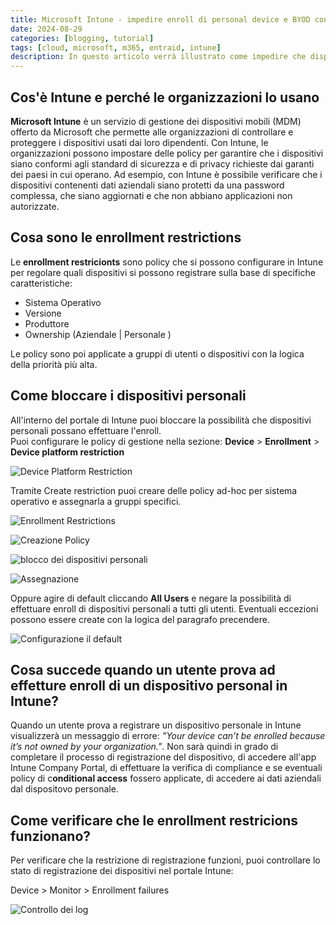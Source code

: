 ```yaml
---
title: Microsoft Intune - impedire enroll di personal device e BYOD con le enrollment restrictions
date: 2024-08-29
categories: [blogging, tutorial]
tags: [cloud, microsoft, m365, entraid, intune]
description: In questo articolo verrà illustrato come impedire che dispositivi personali e BYOD possano effettuare l'enroll in Microsoft Intune configurando correttamente le policy di enrollment restrictions. 
---
```


## Cos'è Intune e perché le organizzazioni lo usano

**Microsoft Intune** è un servizio di gestione dei dispositivi mobili (MDM) offerto da Microsoft che permette alle organizzazioni di controllare e proteggere i dispositivi usati dai loro dipendenti. Con Intune, le organizzazioni possono impostare delle policy per garantire che i dispositivi siano conformi agli standard di sicurezza e di privacy richieste dai garanti dei paesi in cui operano. Ad esempio, con Intune è possibile verificare che i dispositivi contenenti dati aziendali siano protetti da una password complessa, che siano aggiornati e che non abbiano applicazioni non autorizzate.

## Cosa sono le enrollment restrictions

Le **enrollment restricionts** sono policy che si possono configurare in Intune per regolare quali dispositivi si possono registrare sulla base di specifiche caratteristiche: 

- Sistema Operativo
- Versione
- Produttore 
- Ownership (Aziendale | Personale )

Le policy sono poi applicate a gruppi di utenti o dispositivi con la logica della priorità più alta.

## Come bloccare i dispositivi personali

All'interno del portale di Intune puoi bloccare la possibilità che dispositivi personali possano  effettuare l'enroll.  
Puoi configurare le policy di gestione nella sezione: **Device** > **Enrollment** > **Device platform restriction**

![Device Platform Restriction](/assets/2024-07-01/image_01.png)

Tramite Create restriction puoi creare delle policy ad-hoc per sistema operativo e assegnarla a gruppi  specifici.

![Enrollment Restrictions](/assets/2024-07-01/image_02.png)

![Creazione Policy](/assets/2024-07-01/image_03.png)

![blocco dei dispositivi personali](/assets/2024-07-01/image_04.png)

![Assegnazione](/assets/2024-07-01/image_05.png)

Oppure agire di default cliccando **All Users** e negare la possibilità di effettuare enroll di dispositivi personali a tutti gli utenti. Eventuali eccezioni possono essere create con la logica del paragrafo precendere.

![Configurazione il default](/assets/2024-07-01/image_06.png)

## Cosa succede quando un utente prova ad effetture enroll di un dispositivo personal in Intune?

Quando un utente prova a registrare un dispositivo personale in Intune visualizzerà un messaggio di errore: *"Your device can’t be enrolled because it’s not owned by your organization."*. Non sarà quindi in grado di completare il processo di registrazione del dispositivo, di accedere all'app Intune Company Portal, di effettuare la verifica di compliance e se eventuali policy di c**onditional access** fossero applicate, di accedere ai dati aziendali dal dispositovo personale.

## Come verificare che le enrollment restricions funzionano?

Per verificare che la restrizione di registrazione funzioni, puoi controllare lo stato di registrazione dei dispositivi nel portale Intune:

Device > Monitor > Enrollment failures 

![Controllo dei log](/assets/2024-07-01/image_07.png)